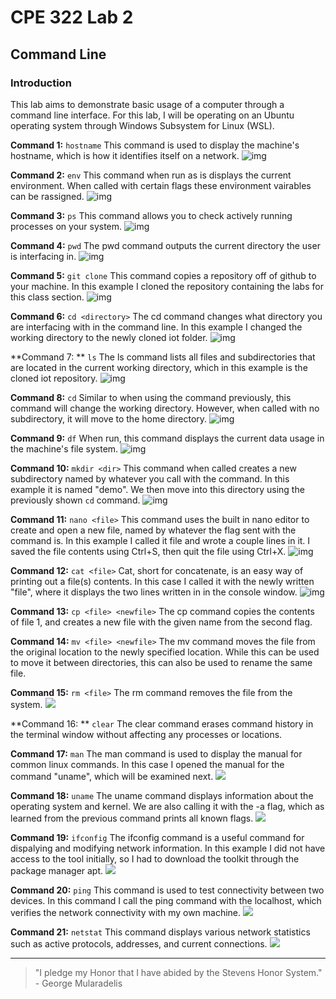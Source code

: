 # CPE 322 Lab 2
## Command Line

### Introduction
This lab aims to demonstrate basic usage of a computer through a command line interface. For this lab, I will be operating on an Ubuntu operating system through Windows Subsystem for Linux (WSL).

**Command 1:** `hostname`
This command is used to display the machine's hostname, which is how it identifies itself on a network.
![img](Lab2_img/hostname.png)

**Command 2:** `env`
This command when run as is displays the current environment. When called with certain flags these environment vairables can be rassigned.
![img](Lab2_img/env.png)

**Command 3:** `ps`
This command allows you to check actively running processes on your system.
![img](Lab2_img/ps.png)

**Command 4:** `pwd`
The pwd command outputs the current directory the user is interfacing in. 
![img](Lab2_img/pwd.png)

**Command 5:** `git clone`
This command copies a repository off of github to your machine. In this example I cloned the repository containing the labs for this class section.
![img](Lab2_img/git_clone.png)

**Command 6:** `cd <directory>`
The cd command changes what directory you are interfacing with in the command line. In this example I changed the working directory to the newly cloned iot folder.
![img](Lab2_img/cd.png)

**Command 7: ** `ls`
The ls command lists all files and subdirectories that are located in the current working directory, which in this example is the cloned iot repository.
![img](Lab2_img/ls.png)

**Command 8:** `cd`
Similar to when using the command previously, this command will change the working directory. However, when called with no subdirectory, it will move to the home directory.
![img](Lab2_img/cd_home.png)

**Command 9:** `df`
When run, this command displays the current data usage in the machine's file system. 
![img](Lab2_img/df.png)

**Command 10:** `mkdir <dir>`
This command when called creates a new subdirectory named by whatever you call with the command. In this example it is named "demo". We then move into this directory using the previously shown `cd` command.
![img](Lab2_img/mkdir.png)

**Command 11:** `nano <file>`
This command uses the built in nano editor to create and open a new file, named by whatever the flag sent with the command is. In this example I called it file and wrote a couple lines in it. I saved the file contents using Ctrl+S, then quit the file using Ctrl+X.
![img](Lab2_img/nano.png)

**Command 12:** `cat <file>`
Cat, short for concatenate, is an easy way of printing out a file(s) contents. In this case I called it with the newly written "file", where it displays the two lines written in in the console window.
![img](Lab2_img/cat.png)

**Command 13:** `cp <file> <newfile>`
The cp command copies the contents of file 1, and creates a new file with the given name from the second flag.

**Command 14:** `mv <file> <newfile>`
The mv command moves the file from the original location to the newly specified location. While this can be used to move it between directories, this can also be used to rename the same file. 

**Command 15:** `rm <file>`
The rm command removes the file from the system.
![](Lab2_img/file_manip.png)

**Command 16: ** `clear`
The clear command erases command history in the terminal window without affecting any processes or locations.

**Command 17:** `man`
The man command is used to display the manual for common linux commands. In this case I opened the manual for the command "uname", which will be examined next.
![](Lab2_img/man_uname.png)

**Command 18:** `uname`
The uname command displays information about the operating system and kernel. We are also calling it with the -a flag, which as learned from the previous command prints all known flags.
![](Lab2_img/uname.png)

**Command 19:** `ifconfig`
The ifconfig command is a useful command for dispalying and modifying network information. In this example I did not have access to the tool initially, so I had to download the toolkit through the package manager apt.
![](Lab2_img/ifconfig.png)

**Command 20:** `ping`
This command is used to test connectivity between two devices. In this command I call the ping command with the localhost, which verifies the network connectivity with my own machine. 
![](Lab2_img/ping.png)

**Command 21:** `netstat`
This command displays various network statistics such as active protocols, addresses, and current connections.
![](Lab2_img/netstat.png)


---
> "I pledge my Honor that I have abided by the Stevens Honor System." - George Mularadelis


